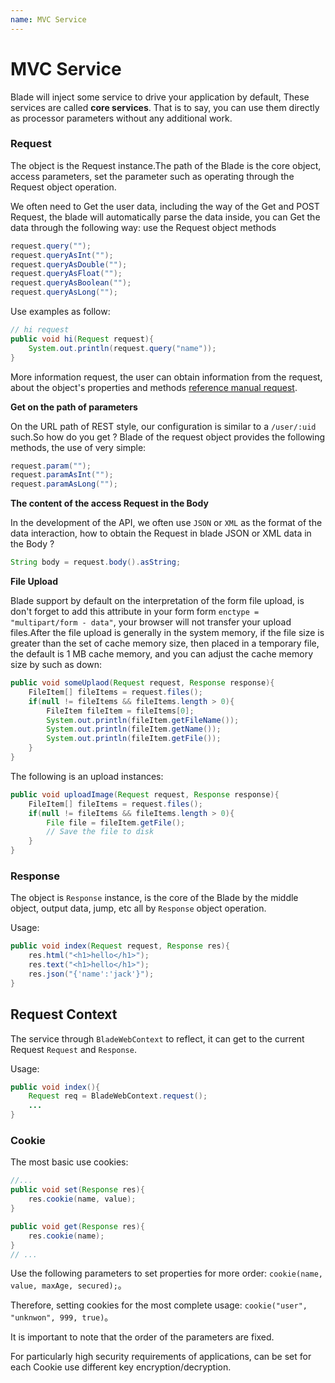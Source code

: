 ```yaml
---
name: MVC Service
---
```


# MVC Service

Blade will inject some service to drive your application by default, These services are called **core services**.
That is to say, you can use them directly as processor parameters without any additional work.

### Request

The object is the Request instance.The path of the Blade is the core object, access parameters, set the parameter such as operating through the Request object operation.

We often need to Get the user data, including the way of the Get and POST Request, the blade will automatically parse the data inside, you can Get the data through the following way: use the Request object methods

```java
request.query("");
request.queryAsInt("");
request.queryAsDouble("");
request.queryAsFloat("");
request.queryAsBoolean("");
request.queryAsLong("");
```

Use examples as follow:

```java
// hi request
public void hi(Request request){
    System.out.println(request.query("name"));
}
```

More information request, the user can obtain information from the request, about the object's properties and methods [reference manual request](http://bladejava.com/apidocs/com/blade/web/http/Request.html).

**Get on the path of parameters**

On the URL path of REST style, our configuration is similar to a `/user/:uid` such.So how do you get ? Blade of the request object provides the following methods, the use of very simple:

```java
request.param("");
request.paramAsInt("");
request.paramAsLong("");
```

**The content of the access Request in the Body**

In the development of the API, we often use `JSON` or `XML` as the format of the data interaction, how to obtain the Request in blade JSON or XML data in the Body ?

```java
String body = request.body().asString;
```

**File Upload**

Blade support by default on the interpretation of the form file upload, is don't forget to add this attribute in your form form ` enctype = "multipart/form - data" `, your browser will not transfer your upload files.After the file upload is generally in the system memory, if the file size is greater than the set of cache memory size, then placed in a temporary file, the default is 1 MB cache memory, and you can adjust the cache memory size by such as down:

```java
public void someUplaod(Request request, Response response){
    FileItem[] fileItems = request.files();
    if(null != fileItems && fileItems.length > 0){
        FileItem fileItem = fileItems[0];
        System.out.println(fileItem.getFileName());
        System.out.println(fileItem.getName());
        System.out.println(fileItem.getFile());
    }
}
```

The following is an upload instances:

```java
public void uploadImage(Request request, Response response){
    FileItem[] fileItems = request.files();
    if(null != fileItems && fileItems.length > 0){
        File file = fileItem.getFile();
        // Save the file to disk
    }
}
```

### Response

The object is `Response` instance, is the core of the Blade by the middle object, output data, jump, etc all by `Response` object operation.

Usage:

```java
public void index(Request request, Response res){
	res.html("<h1>hello</h1>");
	res.text("<h1>hello</h1>");
	res.json("{'name':'jack'}");
}
```

## Request Context

The service through `BladeWebContext` to reflect, it can get to the current Request `Request` and `Response`.

Usage:

```java
public void index(){
	Request req = BladeWebContext.request();
	...
}
```

### Cookie

The most basic use cookies:

```java
//...
public void set(Response res){
	res.cookie(name, value);
}

public void get(Response res){
	res.cookie(name);
}
// ...
```

Use the following parameters to set properties for more order: `cookie(name, value, maxAge, secured);`。

Therefore, setting cookies for the most complete usage: `cookie("user", "unknwon", 999, true)`。

It is important to note that the order of the parameters are fixed.

For particularly high security requirements of applications, can be set for each Cookie use different key encryption/decryption.

